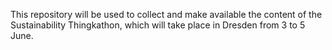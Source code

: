 This repository will be used to collect and make available the content of the Sustainability Thingkathon, which will take place in Dresden from 3 to 5 June.
